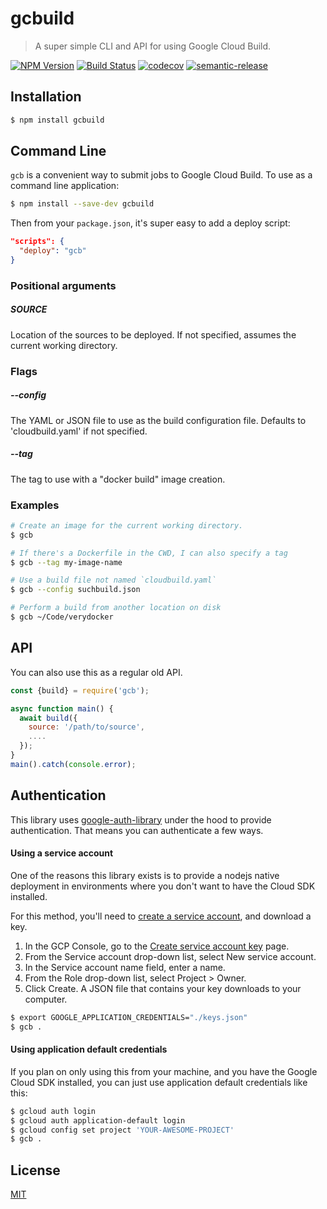 # gcbuild
> A super simple CLI and API for using Google Cloud Build.

[![NPM Version](https://img.shields.io/npm/v/gcbuild.svg)](https://npmjs.org/package/gcbuild)
[![Build Status](https://api.cirrus-ci.com/github/JustinBeckwith/gcbuild.svg)](https://cirrus-ci.com/github/JustinBeckwith/gcbuild)
[![codecov](https://codecov.io/gh/JustinBeckwith/gcbuild/branch/main/graph/badge.svg)](https://codecov.io/gh/JustinBeckwith/gcbuild)
[![semantic-release](https://img.shields.io/badge/%20%20%F0%9F%93%A6%F0%9F%9A%80-semantic--release-e10079.svg)](https://github.com/semantic-release/semantic-release)

## Installation
```sh
$ npm install gcbuild
```

## Command Line
`gcb` is a convenient way to submit jobs to Google Cloud Build.  To use as a command line application:

```sh
$ npm install --save-dev gcbuild
```

Then from your `package.json`, it's super easy to add a deploy script:

```json
"scripts": {
  "deploy": "gcb"
}
```

### Positional arguments

##### SOURCE
Location of the sources to be deployed.  If not specified, assumes the current working directory.

### Flags

##### --config
The YAML or JSON file to use as the build configuration file. Defaults to 'cloudbuild.yaml' if not specified.

##### --tag
The tag to use with a "docker build" image creation.

### Examples

```sh
# Create an image for the current working directory.
$ gcb

# If there's a Dockerfile in the CWD, I can also specify a tag
$ gcb --tag my-image-name

# Use a build file not named `cloudbuild.yaml`
$ gcb --config suchbuild.json

# Perform a build from another location on disk
$ gcb ~/Code/verydocker
```

## API
You can also use this as a regular old API.

```js
const {build} = require('gcb');

async function main() {
  await build({
    source: '/path/to/source',
    ....
  });
}
main().catch(console.error);
```

## Authentication
This library uses [google-auth-library](https://www.npmjs.com/package/google-auth-library) under the hood to provide authentication.  That means you can authenticate a few ways.

#### Using a service account
One of the reasons this library exists is to provide a nodejs native deployment in environments where you don't want to have the Cloud SDK installed.

For this method, you'll need to [create a service account](https://cloud.google.com/docs/authentication/getting-started), and download a key.

1. In the GCP Console, go to the [Create service account key](https://console.cloud.google.com/apis/credentials/serviceaccountkey?_ga=2.44822625.-475179053.1491320180) page.
1. From the Service account drop-down list, select New service account.
1. In the Service account name field, enter a name.
1. From the Role drop-down list, select Project > Owner.
1. Click Create. A JSON file that contains your key downloads to your computer.

```sh
$ export GOOGLE_APPLICATION_CREDENTIALS="./keys.json"
$ gcb .
```

#### Using application default credentials
If you plan on only using this from your machine, and you have the Google Cloud SDK installed, you can just use application default credentials like this:

```sh
$ gcloud auth login
$ gcloud auth application-default login
$ gcloud config set project 'YOUR-AWESOME-PROJECT'
$ gcb .
```

## License
[MIT](LICENSE)
